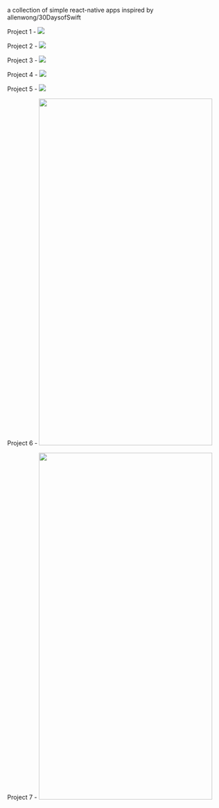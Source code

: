 a collection of simple react-native apps
inspired by allenwong/30DaysofSwift

Project 1 -
![](watch/Screen%20Shot%202019-03-15%20at%203.00.35%20PM.png)

Project 2 -
![](customFont/Screen%20Shot%202019-03-23%20at%205.19.06%20PM.png)

Project 3 -
![](SnapChatUI/SnapChatUIScreenShot.png)

Project 4 -
![](LocalVideo/video.gif)

Project 5 -
![](carouselEffect/carousalgif.gif)

Project 6 -
<img src="https://github.com/ibrahim408/simpleApps/blob/master/findMyLocation/findMyLocationVideo" width="400" height="800" />

Project 7 - 
<img src="https://github.com/ibrahim408/simpleApps/blob/master/cardFlip/cardFlip2.gif" width="400" height="800" />
